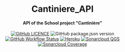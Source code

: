 <p align="center">
<h1 align="center">Cantiniere_API</h1>
<h4 align="center">API of the School project "Cantinière"</h4>
</p>

<p align="center">
<a href="https://github.com/DevShimi92/Cantiniere-API/blob/main/LICENSE"><img alt="GitHub LICENCE" src="https://img.shields.io/github/license/DevShimi92/Cantiniere-API?style=flat-square"></a>
<img alt="GitHub package.json version" src="https://img.shields.io/github/package-json/v/DevShimi92/Cantiniere-API?style=flat-square">
<a href="https://github.com/DevShimi92/Cantiniere-API/actions?query=workflow%3A%22Check+Code+Quality%22"><img alt="GitHub Workflow Status" src="https://img.shields.io/github/workflow/status/DevShimi92/Cantiniere-API/Check%20Code%20Quality?style=flat-square"></a>
<a href="https://cantiniere-api.herokuapp.com/">
<img alt="Heroku" src="https://img.shields.io/badge/%E2%86%91_Deploy_to-Heroku-7056bf.svg?style=flat-square"></a>
<a href="https://sonarcloud.io/dashboard?id=DevShimi92_Cantiniere-API">
<img alt="Sonarcloud QGS" src="https://sonarcloud.io/api/project_badges/measure?project=DevShimi92_Cantiniere-API&metric=alert_status"></a>
<a href="https://sonarcloud.io/dashboard?id=DevShimi92_Cantiniere-API">
<img alt="Sonarcloud Coverage" src="https://sonarcloud.io/api/project_badges/measure?project=DevShimi92_Cantiniere-API&metric=coverage"></a>


</p><br>



